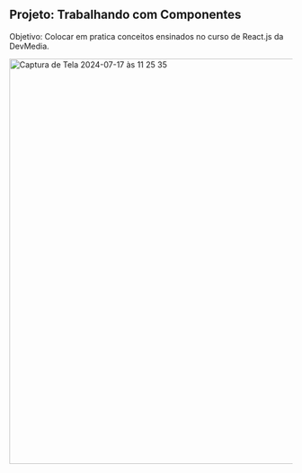 ## Projeto: Trabalhando com Componentes

Objetivo: Colocar em pratica conceitos ensinados no curso de React.js da DevMedia. 

<img width="721" alt="Captura de Tela 2024-07-17 às 11 25 35" src="https://github.com/user-attachments/assets/a43abb69-97ec-4b42-957c-4e170a1320ea">
